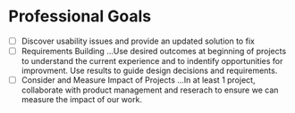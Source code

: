 # Professional Goals
- [ ] Discover usability issues and provide an updated solution to fix
- [ ] Requirements Building
...Use desired outcomes at beginning of projects to understand the current experience and to indentify opportunities for improvment. Use results to guide design decisions and requirements.
- [ ] Consider and Measure Impact of Projects
...In at least 1 project, collaborate with product management and reserach to ensure we can measure the impact of our work.